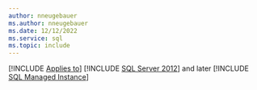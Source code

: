 ```yaml
---
author: nneugebauer
ms.author: nneugebauer
ms.date: 12/12/2022
ms.service: sql
ms.topic: include
---
```


[!INCLUDE [Applies to](../../includes/applies-md.md)] [!INCLUDE [SQL Server 2012](sqlserver2012-and-later.md)] and later [!INCLUDE [SQL Managed Instance](../../includes/applies-to-version/_asmi.md)] 